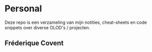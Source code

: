 # Personal

Deze repo is een verzameling van mijn notities, cheat-sheets en code snippets over diverse OLOD's / projecten.

## Fréderique Covent
